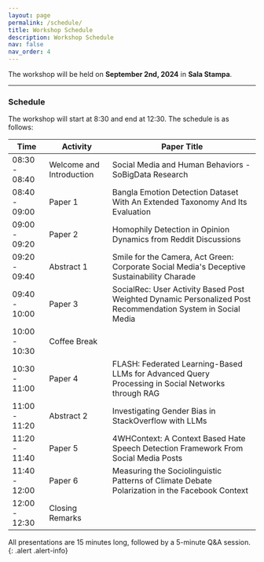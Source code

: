 ```yaml
---
layout: page
permalink: /schedule/
title: Workshop Schedule
description: Workshop Schedule
nav: false
nav_order: 4
---
```


The workshop will be held on **September 2nd, 2024** in **Sala Stampa**.

---

### Schedule

The workshop will start at 8:30 and end at 12:30. The schedule is as follows:

| Time          | Activity                 | Paper Title                                                                                                  |
|---------------|--------------------------|--------------------------------------------------------------------------------------------------------------|
| 08:30 - 08:40 | Welcome and Introduction | Social Media and Human Behaviors - SoBigData Research                                                        |
| 08:40 - 09:00 | Paper 1                  | Bangla Emotion Detection Dataset With An Extended Taxonomy And Its Evaluation                                |
| 09:00 - 09:20 | Paper 2                  | Homophily Detection in Opinion Dynamics from Reddit Discussions                                              |
| 09:20 - 09:40 | Abstract 1               | Smile for the Camera, Act Green: Corporate Social Media's Deceptive Sustainability Charade                   |
| 09:40 - 10:00 | Paper 3                  | SocialRec: User Activity Based Post Weighted Dynamic Personalized Post Recommendation System in Social Media |
| 10:00 - 10:30 | Coffee Break             |                                                                                                              |
| 10:30 - 11:00 | Paper 4                  | FLASH: Federated Learning-Based LLMs for Advanced Query Processing in Social Networks through RAG            |
| 11:00 - 11:20 | Abstract 2               | Investigating Gender Bias in StackOverflow with LLMs                                                         |
| 11:20 - 11:40 | Paper 5                  | 4WHContext: A Context Based Hate Speech Detection Framework From Social Media Posts                          |
| 11:40 - 12:00 | Paper 6                  | Measuring the Sociolinguistic Patterns of Climate Debate Polarization in the Facebook Context                |
| 12:00 - 12:30 | Closing Remarks          |                                                                                                              |

All presentations are 15 minutes long, followed by a 5-minute Q&A session.
{: .alert .alert-info}

